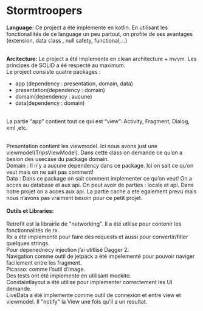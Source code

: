 # Stormtroopers

<b>Language:</b>
Ce project a été implemente en kotlin. En utilisant les fonctionallités de ce language un peu partout, on profite de ses avantages (extension, data class , null safety, functional,…)
<br><br>

<b>Arcitecture: </b>
Le project a été implemente en clean architecture + mvvm. Les principes de SOLID a éé respecté au maximum. 
<br>
Le project consiste quatre packages : 
- app (dependency : presentation, domain, data)
- presentation(dependency : domain)
- domain(dependency : aucune)
- data(dependency : domain)
<br>
La partie “app” contient tout ce qui est  “view”: Activity, Fragment, Dialog, xml ,etc.<br><br>

Presentation contient les viewmodel. Ici nous avons just une viewmodel(TripsViewModel). Dans cette class on demande ce qu’on a besion des usecase du package domain. 
<br>Domain : Il n’y a aucune dependency dans ce package. Ici on sait ce qu’on veut mais on ne sait pas comment!
<br>Data : Dans ce package on sait comment implementer ce qu’on veut! On a acces au database et aux api.
On peut avoir de parties : locale et api. Dans notre projet on a acces aux api. La partie cache a ete egalement prevu mais nous n’avons pas vraiment besoin pour ce petit projet.
<br><br><b>Outils et Libraries:</b><br>
<br>Retrofit est la librairie de "networking". Il a été utliise pour contenir les fonctionnalités de rx.
<br>Rx a été implementé pour faire des requests et aussi pour convertir/filter quelques strings.
<br>Pour depenednecy injection j’ai utitlisé Dagger 2.
<br>Navigation comme outil de jetpack a été impelementé pour pouvoir naviger facilement entre les fragment.
<br>Picasso: comme l’outil d’image.
<br>Des tests ont été implemente en utilisant mockito.
<br>Constaintlayout a été utilise pour implementer correctement les UI demande.
<br>LiveData a été implemente comme outil de connexion et entre view et viewmodel. Il "notify" la View une fois qu’il a un resultat.


